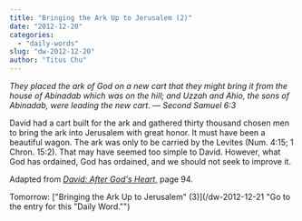 ```yaml
---
title: "Bringing the Ark Up to Jerusalem (2)"
date: "2012-12-20"
categories: 
  - "daily-words"
slug: "dw-2012-12-20"
author: "Titus Chu"
---
```


_They placed the ark of God on a new cart that they might bring it from the house of Abinadab which was on the hill; and Uzzah and Ahio, the sons of Abinadab, were leading the new cart._ _— Second Samuel 6:3_

David had a cart built for the ark and gathered thirty thousand chosen men to bring the ark into Jerusalem with great honor. It must have been a beautiful wagon. The ark was only to be carried by the Levites (Num. 4:15; 1 Chron. 15:2). That may have seemed too simple to David. However, what God has ordained, God has ordained, and we should not seek to improve it.

Adapted from _[David: After God's Heart,](/book-david "Go to the listing for this book.")_ page 94.

Tomorrow: ["Bringing the Ark Up to Jerusalem" (3)](/dw-2012-12-21 "Go to the entry for this "Daily Word."")
